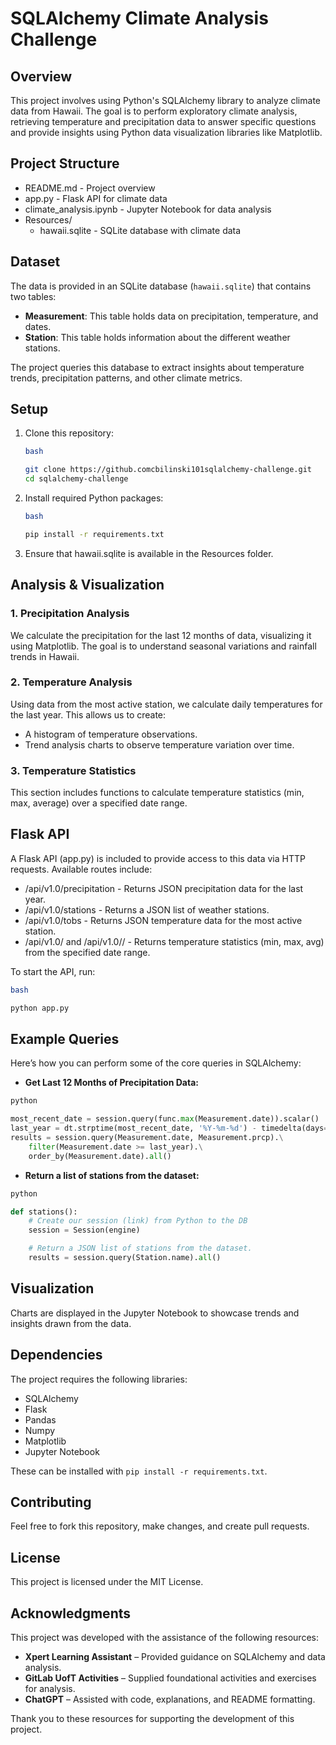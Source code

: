 # SQLAlchemy Climate Analysis Challenge

## Overview

This project involves using Python's SQLAlchemy library to analyze climate data from Hawaii. The goal is to perform exploratory climate analysis, retrieving temperature and precipitation data to answer specific questions and provide insights using Python data visualization libraries like Matplotlib.

## Project Structure
* README.md - Project overview
* app.py - Flask API for climate data
* climate_analysis.ipynb - Jupyter Notebook for data analysis
* Resources/
    * hawaii.sqlite - SQLite database with climate data

## Dataset

The data is provided in an SQLite database (`hawaii.sqlite`) that contains two tables:
- **Measurement**: This table holds data on precipitation, temperature, and dates.
- **Station**: This table holds information about the different weather stations.

The project queries this database to extract insights about temperature trends, precipitation patterns, and other climate metrics.

## Setup

1. Clone this repository:
   ```bash
   bash

   git clone https://github.comcbilinski101sqlalchemy-challenge.git
   cd sqlalchemy-challenge

2. Install required Python packages:
   ```bash
   bash 

   pip install -r requirements.txt

3. Ensure that hawaii.sqlite is available in the Resources folder.

## Analysis & Visualization
### 1. Precipitation Analysis

We calculate the precipitation for the last 12 months of data, visualizing it using Matplotlib. The goal is to understand seasonal variations and rainfall trends in Hawaii.

### 2. Temperature Analysis

Using data from the most active station, we calculate daily temperatures for the last year. This allows us to create:

* A histogram of temperature observations.
* Trend analysis charts to observe temperature variation over time.

### 3. Temperature Statistics

This section includes functions to calculate temperature statistics (min, max, average) over a specified date range.

## Flask API

A Flask API (app.py) is included to provide access to this data via HTTP requests. Available routes include:

* /api/v1.0/precipitation - Returns JSON precipitation data for the last year.
* /api/v1.0/stations - Returns a JSON list of weather stations.
* /api/v1.0/tobs - Returns JSON temperature data for the most active station.
* /api/v1.0/<start> and /api/v1.0/<start>/<end> - Returns temperature statistics (min, max, avg) from the specified date range.

To start the API, run:
```bash
bash

python app.py
```
## Example Queries

Here’s how you can perform some of the core queries in SQLAlchemy:

- **Get Last 12 Months of Precipitation Data:**

```python
python

most_recent_date = session.query(func.max(Measurement.date)).scalar()
last_year = dt.strptime(most_recent_date, '%Y-%m-%d') - timedelta(days=365)
results = session.query(Measurement.date, Measurement.prcp).\
    filter(Measurement.date >= last_year).\
    order_by(Measurement.date).all()
```
- **Return a list of stations from the dataset:**

```python
python

def stations():
    # Create our session (link) from Python to the DB
    session = Session(engine)

    # Return a JSON list of stations from the dataset.
    results = session.query(Station.name).all()
```
## Visualization
Charts are displayed in the Jupyter Notebook to showcase trends and insights drawn from the data.

## Dependencies
The project requires the following libraries:

* SQLAlchemy
* Flask
* Pandas
* Numpy
* Matplotlib
* Jupyter Notebook

These can be installed with ```pip install -r requirements.txt```.

## Contributing

Feel free to fork this repository, make changes, and create pull requests.

## License
This project is licensed under the MIT License.

## Acknowledgments

This project was developed with the assistance of the following resources:

- **Xpert Learning Assistant** – Provided guidance on SQLAlchemy and data analysis.
- **GitLab UofT Activities** – Supplied foundational activities and exercises for analysis.
- **ChatGPT** – Assisted with code, explanations, and README formatting.

Thank you to these resources for supporting the development of this project.










